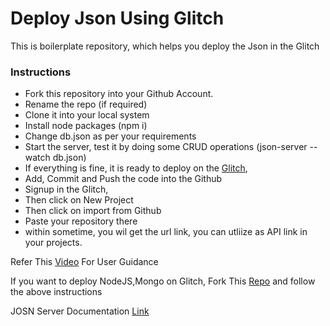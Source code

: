 # Deploy Json Using Glitch
This is boilerplate repository, which helps you deploy the Json in the Glitch
### Instructions
- Fork this repository into your Github Account.
- Rename the repo (if required)
- Clone it into your local system
- Install node packages (npm i)
- Change db.json as per your requirements
- Start the server, test it by doing some CRUD operations (json-server --watch db.json)
- If everything is fine, it is ready to deploy on the [Glitch](https://glitch.com/),
- Add, Commit and Push the code into the Github
- Signup in the Glitch, 
- Then click on New Project
- Then click on import from Github
- Paste your repository there
- within sometime, you wil get the url link, you can utliize as API link in your projects.

Refer This [Video](https://youtu.be/PvS9AmP9jfo?si=y6htdOf15CRmcePh) For User Guidance

If you want to deploy NodeJS,Mongo on Glitch, Fork This [Repo](https://github.com/ABVenu/deployNodeMongoUsingGlitch) and follow the above instructions

JOSN Server Documentation [Link](https://github.com/typicode/json-server/tree/v0)
